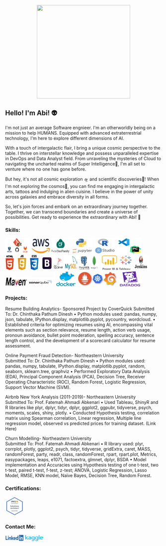 <p align="center">
  <img width="300" height="300" src="/icons/consciousness.gif">
</p>
<h2>Hello! I'm Abi! 👽</h2>

<p>
I'm not just an average Software engnieer. I'm an otherworldly being on a mission to help HUMANS. Equipped with advanced extraterrestrial technology, I'm here to explore different dimensions of AI.

With a touch of intergalactic flair, I bring a unique cosmic perspective to the table. I thrive on interstellar knowledge and possess unparalleled expertise in DevOps and Data Analyst field. From unraveling the mysteries of Cloud to navigating the uncharted realms of Super Intelligence👾, I'm all set to venture where no one has gone before.

But hey, it's not all cosmic exploration 🛸 and scientific discoveries📡! When I'm not exploring the cosmos🌌, you can find me engaging in intergalactic arts, tattoos and indulging in alien cuisine. I believe in the power of unity across galaxies and embrace diversity in all forms.

So, let's join forces and embark on an extraordinary journey together. Together, we can transcend boundaries and create a universe of possibilities. Get ready to experience the extraordinary with Abi! 🚀
</p>

<h3>Skills:</h3>
<p align="left"> 
    <img width="80" height="50" src="/icons/git.jpg">
    <img width="60" height="50" src="/icons/aws.png">
    <img width="60" height="50" src="/icons/pcf.png">
    <img width="70" height="50" src="/icons/py.png">
    <img width="70" height="50" src="/icons/rcode.png">
    <img width="80" height="50" src="/icons/vscode-pycharm.png">
    <img width="150" height="50" src="/icons/html_css_js_bootstrap.png">
    <img width="150" height="50" src="/icons/db.jpg">
    <img width="100" height="50" src="/icons/tab_powerbi.png">
    <img width="50" height="50" src="/icons/jenkins.jpg">
    <img width="70" height="30" src="icons/maven.png">
    <img width="80" height="30" src="icons/sonarqube.png">
    <img width="70" height="50" src="/icons/doc.png">
    <img width="130" height="50" src="/icons/grafana_prometheus_kube.png">
    <img width="70" height="50" src="/icons/datadog.jpg">
</p>

<h3>Projects:</h3>
<p>
Resume Building Analytics- Sponsored Project by CoverQuick 		                   
Submitted To: Dr. Chinthaka Pathum Dinesh
•	Python modules used: pandas, numpy, json, tabulate, IPython.display, matplotlib.pyplot, pycountry, wordcloud.
•	Established criteria for optimizing resumes using AI, encompassing vital elements such as section relevance, resume length, action verb usage, pronoun avoidance, bullet point moderation, spelling accuracy, sentence length control, and the development of a scorecard calculator for resume assessment.

Online Payment Fraud Detection- Northeastern University            		   
Submitted To: Dr. Chinthaka Pathum Dinesh
•	Python modules used: pandas, numpy, tabulate, IPython.display, matplotlib.pyplot, random, seaborn, sklearn.tree, graphviz
•	Performed Exploratory Data Analysis (EDA), Principal Component Analysis (PCA), Decision Tree, Receiver Operating Characteristic (ROC), Random Forest, Logistic Regression, Support Vector Machine (SVM).

Airbnb New York Analysis (2011-2019)- Northeastern University 	              
Submitted To: Prof. Fatemah Ahmadi Abkenari
•	Used Tableau, ShinyR and R libraries like plyr, dplyr, tidyr, dplyr, ggplot2, ggpubr, tidyverse, psych, moments, scales, shiny, plotly.
•	Conducted Hypothesis testing, correlation matrix using Spearman correlation, Linear regression, Multiple line regression model, observed vs predicted prices for training dataset. (Link Here)

Churn Modelling- Northeastern University 				              
Submitted To: Prof. Fatemah Ahmadi Abkenari
•	R library used: plyr, corrplot, plotly, ggplot2, psych, tidyr, tidyverse, gridExtra, caret, MASS, randomForest, party, readr, class, randomForest, rpart, rpart.plot, Metrics, easypackages, leaps, e1071, factoextra, glmnet, dplyr, BSDA
•	Model implementation and Accuracies using Hypothesis testing of one t-test, two t-test, paired t-test, f-test, z-test; ANOVA, Logistic Regression, Lasso Model, RMSE, KNN model, Naïve Bayes, Decision Tree, Random Forest.
</p>

<h3>Certifications:</h3>
<p align="left"> 
    <img width="60" height="60" src="/icons/awssaa.png">

<h3>Contact Me:</h3>
<p align="left">
    <a href="https://www.linkedin.com/in/abhilash-dikshit" target="blank"><img align="center" src="/icons/linkedin.png" alt="abhilash-dikshit" height="20" width="60" /></a>
    <a href="https://www.kaggle.com/abhilashdikshit" target="blank"><img align="center" src="/icons/Kaggle.png" alt="abhilash-dikshit" height="20" width="60" /></a> 
</p>

